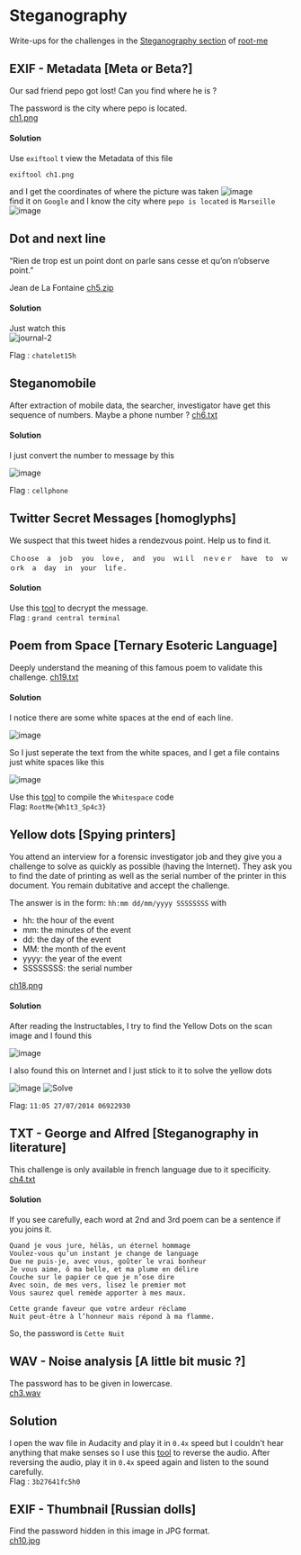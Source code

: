 # Steganography
Write-ups for the challenges in the [Steganography section](https://www.root-me.org/en/Challenges/Steganography/) of [root-me](https://www.root-me.org/) 
## EXIF - Metadata [Meta or Beta?]
Our sad friend pepo got lost! Can you find where he is ?

The password is the city where pepo is located.<br/>
[ch1.png](http://challenge01.root-me.org/steganographie/ch1/ch1.png)
#### Solution
Use `exiftool` t view the Metadata of this file
```script
exiftool ch1.png
```
and I get the coordinates of where the picture was taken
![image](https://user-images.githubusercontent.com/88471003/180650349-125988eb-c138-4c61-a94e-40287e57c49a.png)<br/>
find it on `Google` and I know the city where `pepo is located` is `Marseille`
![image](https://user-images.githubusercontent.com/88471003/180650520-50a6047e-cea3-4a36-9d21-877919f28fc0.png)

## Dot and next line
“Rien de trop est un point dont on parle sans cesse et qu’on n’observe point.”

Jean de La Fontaine
[ch5.zip](http://challenge01.root-me.org/steganographie/ch5/ch5.zip)<br/>
#### Solution
Just watch this <br/>
![journal-2](https://user-images.githubusercontent.com/88471003/180650694-ff37b959-7fdf-4668-a1d2-51d1ebe1a160.jpg)

Flag : `chatelet15h`
## Steganomobile
After extraction of mobile data, the searcher, investigator have get this sequence of numbers. Maybe a phone number ?
[ch6.txt](http://challenge01.root-me.org/steganographie/ch6/ch6.txt)
#### Solution
I just convert the number to message by this

![image](https://user-images.githubusercontent.com/88471003/180651653-3e01901a-efee-474b-bdd0-6da2f795d11c.png)

Flag : `cellphone`
## Twitter Secret Messages [homoglyphs]
We suspect that this tweet hides a rendezvous point. Help us to find it.
```
Ｃhｏose  a  jοｂ  yоu  lονｅ,  and  you  ｗіｌl  ｎeｖｅｒ  have  tο  ｗｏrk  a  day  in  yοur  lіfｅ．               
```
#### Solution
Use this [tool](https://holloway.nz/steg/) to decrypt the message.<br/>
Flag : `grand central terminal`
## Poem from Space [Ternary Esoteric Language]
Deeply understand the meaning of this famous poem to validate this challenge.
[ch19.txt](http://challenge01.root-me.org/steganographie/ch19/ch19.txt)
#### Solution
I notice there are some white spaces at the end of each line. 

![image](https://user-images.githubusercontent.com/88471003/180652259-0eb0813b-1724-4bbc-a3c9-6c80c352c5e0.png)

So I just seperate the text from the white spaces, and I get a file contains just white spaces like this

![image](https://user-images.githubusercontent.com/88471003/180652329-cdafd7d0-71bb-41da-a27f-cd6bbeec07a9.png)

Use this [tool](https://ideone.com/l/whitespace) to compile the `Whitespace` code<br/>
Flag: `RootMe{Wh1t3_Sp4c3}`
## Yellow dots [Spying printers]
You attend an interview for a forensic investigator job and they give you a challenge to solve as quickly as possible (having the Internet).
They ask you to find the date of printing as well as the serial number of the printer in this document.
You remain dubitative and accept the challenge.

The answer is in the form:
`hh:mm dd/mm/yyyy SSSSSSSS`
with
 - hh: the hour of the event
 - mm: the minutes of the event
 - dd: the day of the event
 - MM: the month of the event
 - yyyy: the year of the event
 - SSSSSSSS: the serial number

[ch18.png](http://challenge01.root-me.org/steganographie/ch18/ch18.png)
#### Solution
After reading the Instructables, I try to find the Yellow Dots on the scan image and I found this

![image](https://user-images.githubusercontent.com/88471003/180653088-d7d2698f-2b4e-4de4-aa34-ce354a18cbe8.png)

I also found this on Internet and I just stick to it to solve the yellow dots

![image](https://user-images.githubusercontent.com/88471003/180653530-d8970abc-564a-4048-b9f3-3f54710e0cc8.png)
![Solve](https://user-images.githubusercontent.com/88471003/180653557-ac7011b5-90d6-487b-8868-e47457fa7cd2.png)

Flag: `11:05 27/07/2014 06922930`
## TXT - George and Alfred [Steganography in literature]
This challenge is only available in french language due to it specificity.<br/>
[ch4.txt](http://challenge01.root-me.org/steganographie/ch4/ch4.txt)
#### Solution
If you see carefully, each word at 2nd and 3rd poem can be a sentence if you joins it.
```
Quand je vous jure, hélàs, un éternel hommage
Voulez-vous qu’un instant je change de language
Que ne puis-je, avec vous, goûter le vrai bonheur
Je vous aime, ô ma belle, et ma plume en délire
Couche sur le papier ce que je n’ose dire
Avec soin, de mes vers, lisez le premier mot
Vous saurez quel remède apporter à mes maux.

Cette grande faveur que votre ardeur réclame
Nuit peut-être à l’honneur mais répond à ma flamme.
```
So, the password is `Cette Nuit`
## WAV - Noise analysis [A little bit music ?]
The password has to be given in lowercase.<br/>
[ch3.wav](http://challenge01.root-me.org/steganographie/ch3/ch3.wav)
## Solution
I open the wav file in Audacity and play it in `0.4x` speed but I couldn't hear anything that make senses so I use this [tool](https://mp3cut.net/vi/reverse-audio#) to reverse the audio.
After reversing the audio, play it in `0.4x` speed again and listen to the sound carefully.<br/>
Flag : `3b27641fc5h0`
## EXIF - Thumbnail [Russian dolls]
Find the password hidden in this image in JPG format.<br/>
[ch10.jpg](http://challenge01.root-me.org/steganographie/ch10/ch10.jpg)
